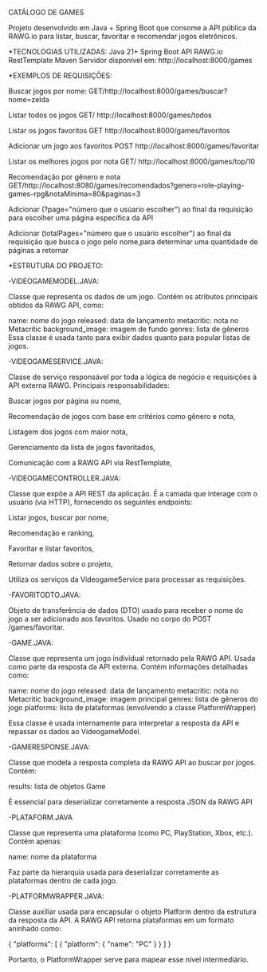 CATÁLOGO DE GAMES

Projeto desenvolvido em Java + Spring Boot que consome a API pública da RAWG.io para listar, buscar, favoritar e recomendar jogos eletrônicos.

*TECNOLOGIAS UTILIZADAS: Java 21+ Spring Boot API RAWG.io RestTemplate Maven Servidor disponível em: http://localhost:8000/games

*EXEMPLOS DE REQUISIÇÕES:

Buscar jogos por nome: GET/http://localhost:8000/games/buscar?nome=zelda

Listar todos os jogos GET/ http://localhost:8000/games/todos

Listar os jogos favoritos GET http://localhost:8000/games/favoritos

Adicionar um jogo aos favoritos POST http://localhost:8000/games/favoritar

Listar os melhores jogos por nota GET/ http://localhost:8000/games/top/10

Recomendação por gênero e nota GET/http://localhost:8080/games/recomendados?genero=role-playing-games-rpg&notaMinima=80&paginas=3

Adicionar (?page="número que o usúario escolher") ao final da requisição para escolher uma página específica da API

Adicionar (totalPages="número que o usuário escolher") ao final da requisição que busca o jogo pelo nome,para determinar uma quantidade de páginas a retornar

*ESTRUTURA DO PROJETO:

-VIDEOGAMEMODEL.JAVA:

Classe que representa os dados de um jogo. Contém os atributos principais obtidos da RAWG API, como:

name: nome do jogo
released: data de lançamento
metacritic: nota no Metacritic
background_image: imagem de fundo genres: lista de gêneros Essa classe é usada tanto para exibir dados quanto para popular listas de jogos.

-VIDEOGAMESERVICE.JAVA:

Classe de serviço responsável por toda a lógica de negócio e requisições à API externa RAWG. Principais responsabilidades:

Buscar jogos por página ou nome,

Recomendação de jogos com base em critérios como gênero e nota,

Listagem dos jogos com maior nota,

Gerenciamento da lista de jogos favoritados,

Comunicação com a RAWG API via RestTemplate,

-VIDEOGAMECONTROLLER.JAVA:

Classe que expõe a API REST da aplicação. É a camada que interage com o usuário (via HTTP), fornecendo os seguintes endpoints:

Listar jogos, buscar por nome,

Recomendação e ranking,

Favoritar e listar favoritos,

Retornar dados sobre o projeto,

Utiliza os serviços da VideogameService para processar as requisições.

-FAVORITODTO.JAVA:

Objeto de transferência de dados (DTO) usado para receber o nome do jogo a ser adicionado aos favoritos. Usado no corpo do POST /games/favoritar.

-GAME.JAVA:

Classe que representa um jogo individual retornado pela RAWG API. Usada como parte da resposta da API externa. Contém informações detalhadas como:

name: nome do jogo released: data de lançamento metacritic: nota no Metacritic background_image: imagem principal genres: lista de gêneros do jogo platforms: lista de plataformas (envolvendo a classe PlatformWrapper)

Essa classe é usada internamente para interpretar a resposta da API e repassar os dados ao VideogameModel.

-GAMERESPONSE.JAVA:

Classe que modela a resposta completa da RAWG API ao buscar por jogos. Contém:

results: lista de objetos Game

É essencial para deserializar corretamente a resposta JSON da RAWG API

-PLATAFORM.JAVA

Classe que representa uma plataforma (como PC, PlayStation, Xbox, etc.). Contém apenas:

name: nome da plataforma

Faz parte da hierarquia usada para deserializar corretamente as plataformas dentro de cada jogo.

-PLATFORMWRAPPER.JAVA:

Classe auxiliar usada para encapsular o objeto Platform dentro da estrutura da resposta da API. A RAWG API retorna plataformas em um formato aninhado como:

{ "platforms": [ { "platform": { "name": "PC" } } ] }

Portanto, o PlatformWrapper serve para mapear esse nível intermediário.
